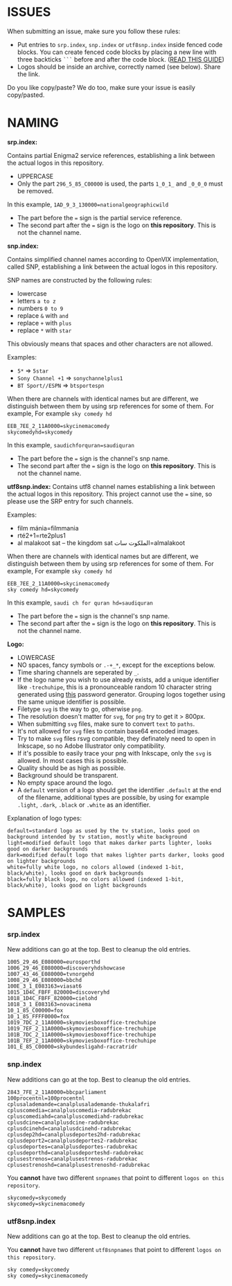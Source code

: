 # ISSUES

When submitting an issue, make sure you follow these rules:

- Put entries to `srp.index`, `snp.index` or `utf8snp.index` inside fenced code blocks. You can create fenced code blocks by placing a new line with three backticks ` ``` ` before and after the code block. ([READ THIS GUIDE](https://help.github.com/articles/creating-and-highlighting-code-blocks/))
- Logos should be inside an archive, correctly named (see below). Share the link.

Do you like copy/paste? We do too, make sure your issue is easily copy/pasted.

# NAMING

__srp.index:__

Contains partial Enigma2 service references, establishing a link between the actual logos in this repository.

- UPPERCASE
- Only the part `296_5_85_C00000` is used, the parts `1_0_1_` and `_0_0_0` must be removed.

In this example, `1AD_9_3_130000=nationalgeographicwild`
- The part before the `=` sign is the partial service reference.
- The second part after the `=` sign is the logo on **this repository**. This is not the channel name.

__snp.index:__

Contains simplified channel names according to OpenVIX implementation, called SNP, establishing a link between the actual logos in this repository.

SNP names are constructed by the following rules:

- lowercase
- letters `a to z`
- numbers `0 to 9`
- replace `&` with `and`
- replace `+` with `plus`
- replace `*` with `star`

This obviously means that spaces and other characters are not allowed.

Examples:

- `5*` => `5star`
- `Sony Channel +1` => `sonychannelplus1`
- `BT Sport//ESPN` => `btsportespn`

When there are channels with identical names but are different, we distinguish between them by using srp references for some of them. For example, For example `sky comedy hd`

```
EEB_7EE_2_11A0000=skycinemacomedy
skycomedyhd=skycomedy
```
In this example, `saudichforquran=saudiquran`
- The part before the `=` sign is the channel's snp name.
- The second part after the `=` sign is the logo on **this repository**. This is not the channel name.

__utf8snp.index:__
Contains utf8 channel names establishing a link between the actual logos in this repository. 
This project cannot use the `=` sine, so please use the SRP entry for such channels.

Examples:
- film mánia=filmmania
- rté2+1=rte2plus1
- al malakoot sat – the kingdom sat الملكوت سات=almalakoot

When there are channels with identical names but are different, we distinguish between them by using srp references for some of them. For example, For example `sky comedy hd`

```
EEB_7EE_2_11A0000=skycinemacomedy
sky comedy hd=skycomedy
```
In this example, `saudi ch for quran hd=saudiquran`
- The part before the `=` sign is the channel's snp name.
- The second part after the `=` sign is the logo on **this repository**. This is not the channel name.

__Logo:__

- LOWERCASE
- NO spaces, fancy symbols or `.-+_*`, except for the exceptions below.
- Time sharing channels are seperated by `_`.
- If the logo name you wish to use already exists, add a unique identifier like `-trechuhipe`, this is a pronounceable random 10 character string generated using [this](http://www.generate-password.com) password generator. Grouping logos together using the same unique identifier is possible.
- Filetype `svg` is the way to go, otherwise `png`.
- The resolution doesn't matter for `svg`, for `png` try to get it > 800px.
- When submitting `svg` files, make sure to convert `text` to `paths`.
- It's not allowed for `svg` files to contain base64 encoded images.
- Try to make `svg` files rsvg compatible, they definately need to open in Inkscape, so no Adobe Illustrator only compatibility.
- If it's possible to easily trace your png with Inkscape, only the `svg` is allowed. In most cases this is possible.
- Quality should be as high as possible.
- Background should be transparent.
- No empty space around the logo.
- A `default` version of a logo should get the identifier `.default` at the end of the filename, additional types are possible, by using for example `.light`, `.dark`, `.black` or `.white` as an identifier.

Explanation of logo types:
```
default=standard logo as used by the tv station, looks good on background intended by tv station, mostly white background
light=modified default logo that makes darker parts lighter, looks good on darker backgrounds
dark=modified default logo that makes lighter parts darker, looks good on lighter backgrounds
white=fully white logo, no colors allowed (indexed 1-bit, black/white), looks good on dark backgrounds
black=fully black logo, no colors allowed (indexed 1-bit, black/white), looks good on light backgrounds
```

# SAMPLES

### srp.index

New additions can go at the top. Best to cleanup the old entries.

```
1005_29_46_E080000=eurosporthd
1006_29_46_E080000=discoveryhdshowcase
1007_43_46_E080000=tvnorgehd
1008_29_46_E080000=bbchd
100E_3_1_E083163=viasat6
1015_1D4C_FBFF_820000=discoveryhd
1018_1D4C_FBFF_820000=cielohd
1018_3_1_E083163=novacinema
10_1_85_C00000=fox
10_1_85_FFFF0000=fox
1019_7DC_2_11A0000=skymoviesboxoffice-trechuhipe
1019_7EF_2_11A0000=skymoviesboxoffice-trechuhipe
101B_7DC_2_11A0000=skymoviesboxoffice-trechuhipe
101B_7EF_2_11A0000=skymoviesboxoffice-trechuhipe
101_E_85_C00000=skybundesligahd-racratridr
```

### snp.index

New additions can go at the top. Best to cleanup the old entries.

```
2843_7FE_2_11A0000=bbcparliament
100procentnl=100procentnl
cplusalademande=canalplusalademande-thukalafri
cpluscomedia=canalpluscomedia-radubrekac
cpluscomediahd=canalpluscomediahd-radubrekac
cplusdcine=canalplusdcine-radubrekac
cplusdcinehd=canalplusdcinehd-radubrekac
cplusdep2hd=canalplusdeportes2hd-radubrekac
cplusdeport2=canalplusdeportes2-radubrekac
cplusdeportes=canalplusdeportes-radubrekac
cplusdeporthd=canalplusdeporteshd-radubrekac
cplusestrenos=canalplusestrenos-radubrekac
cplusestrenoshd=canalplusestrenoshd-radubrekac
```

You **cannot** have two different `snpnames` that point to different `logos on this repository`.

```
skycomedy=skycomedy
skycomedy=skycinemacomedy
```

### utf8snp.index

New additions can go at the top. Best to cleanup the old entries.

You **cannot** have two different `utf8snpnames` that point to different `logos on this repository`.
```
sky comedy=skycomedy
sky comedy=skycinemacomedy
```